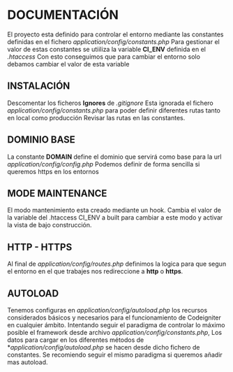 # DOCUMENTACIÓN

El proyecto esta definido para controlar el entorno mediante las constantes definidas en el fichero *application/config/constants.php*
Para gestionar el valor de estas constantes se utiiliza la variable **CI_ENV** definida en el *.htaccess*
Con esto conseguimos que para cambiar el entorno solo debamos cambiar el valor de esta variable

## INSTALACIÓN

Descomentar los ficheros **Ignores** de *.gitignore* 
Esta ignorada el fichero *application/config/constants.php* para poder definir diferentes rutas tanto en local como producción
Revisar las rutas en las constantes.

## DOMINIO BASE

La constante **DOMAIN** define el dominio que servirá como base para la url *application/config/config.php*
Podemos definir de forma sencilla si queremos https en los entornos

## MODE MAINTENANCE

El modo mantenimiento esta creado mediante un hook. 
Cambia el valor de la variable del .htaccess CI_ENV a built para cambiar a este modo y activar la vista de bajo construcción.

## HTTP - HTTPS

Al final de *application/config/routes.php*  definimos la logica para que segun el entorno en el que trabajes nos redireccione a **http** o **https**.


## AUTOLOAD

Tenemos configuras en *application/config/autoload.php* los recursos considerados básicos y necesarios para el funcionamiento de Codeigniter en cualquier ámbito.
Intentando seguir el paradigma de controlar lo máximo posible el framework desde archivo *application/config/constants.php*, Los datos para cargar en los diferentes métodos
de **application/config/autoload.php* se hacen desde dicho fichero de constantes.
Se recomiendo seguir el mismo paradigma si queremos añadir mas autoload.
